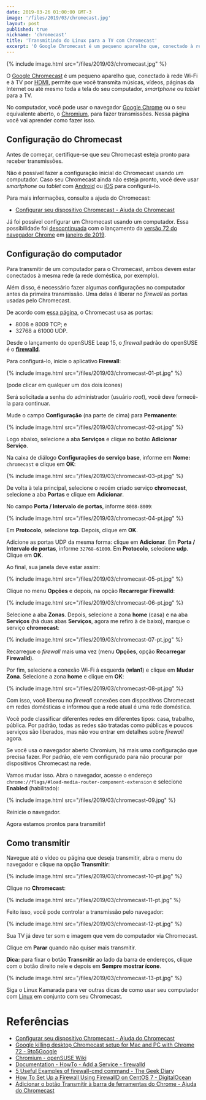 ```yaml
---
date: 2019-03-26 01:00:00 GMT-3
image: '/files/2019/03/chromecast.jpg'
layout: post
published: true
nickname: 'chromecast'
title: 'Transmitindo do Linux para a TV com Chromecast'
excerpt: 'O Google Chromecast é um pequeno aparelho que, conectado à rede Wi-Fi e à TV por HDMI, permite que você transmita músicas, vídeos, páginas da Internet ou até mesmo toda a tela do seu computador, smartphone ou tablet para a TV. No computador, você pode usar o navegador Google Chrome ou o seu equivalente aberto, o Chromium, para fazer transmissões. Nessa página você vai aprender como fazer isso.'
---
```


{% include image.html src="/files/2019/03/chromecast.jpg" %}

O [Google Chromecast][chromecast] é um pequeno aparelho que, conectado à rede Wi-Fi e à TV por [HDMI], permite que você transmita músicas, vídeos, páginas da Internet ou até mesmo toda a tela do seu computador, *smartphone* ou *tablet* para a TV.

No computador, você pode usar o navegador [Google Chrome][chrome] ou o seu equivalente aberto, o [Chromium], para fazer transmissões. Nessa página você vai aprender como fazer isso.

## Configuração do Chromecast

Antes de começar, certifique-se que seu Chromecast esteja pronto para receber transmissões.

Não é possível fazer a configuração inicial do Chromecast usando um computador. Caso seu Chromecast ainda não esteja pronto, você deve usar *smartphone* ou *tablet* com [Android] ou [iOS] para configurá-lo.

Para mais informações, consulte a ajuda do Chromecast:

- [Configurar seu dispositivo Chromecast - Ajuda do Chromecast][chromecast-help-1]

Já foi possível configurar um Chromecast usando um computador. Essa possibilidade foi [descontinuada][9to5google] com o lançamento da [versão 72 do navegador Chrome][chrome-72] em [janeiro de 2019][chrome-72].

## Configuração do computador

Para transmitir de um computador para o Chromecast, ambos devem estar conectados à mesma rede (a rede doméstica, por exemplo).

Além disso, é necessário fazer algumas configurações no computador antes da primeira transmissão. Uma delas é liberar no *firewall* as portas usadas pelo Chromecast.

De acordo com [essa página][g3rt], o Chromecast usa as portas:

- 8008 e 8009 TCP; e
- 32768 a 61000 UDP.

Desde o lançamento do openSUSE Leap 15, o *firewall* padrão do openSUSE é o [**firewalld**][firewalld].

Para configurá-lo, inicie o aplicativo **Firewall**:

{% include image.html src="/files/2019/03/chromecast-01-pt.jpg" %}

(pode clicar em qualquer um dos dois ícones)

Será solicitada a senha do administrador (usuário *root*), você deve fornecê-la para continuar.

Mude o campo **Configuração** (na parte de cima) para **Permanente**:

{% include image.html src="/files/2019/03/chromecast-02-pt.jpg" %}

Logo abaixo, selecione a aba **Serviços** e clique no botão **Adicionar Serviço**.

Na caixa de diálogo **Configurações do serviço base**, informe em **Nome:** `chromecast` e clique em **OK**:

{% include image.html src="/files/2019/03/chromecast-03-pt.jpg" %}

De volta à tela principal, selecione o recém criado serviço **chromecast**, selecione a aba **Portas** e clique em **Adicionar**.

No campo **Porta / Intervalo de portas**, informe `8008-8009`:

{% include image.html src="/files/2019/03/chromecast-04-pt.jpg" %}

Em **Protocolo**, selecione **tcp**. Depois, clique em **OK**.

Adicione as portas UDP da mesma forma: clique em **Adicionar**. Em **Porta / Intervalo de portas**, informe `32768-61000`. Em **Protocolo**, selecione **udp**. Clique em **OK**.

Ao final, sua janela deve estar assim:

{% include image.html src="/files/2019/03/chromecast-05-pt.jpg" %}

Clique no menu **Opções** e depois, na opção **Recarregar Firewalld**:

{% include image.html src="/files/2019/03/chromecast-06-pt.jpg" %}

Selecione a aba **Zonas**. Depois, selecione a zona **home** (casa) e na aba **Serviços** (há duas abas **Serviços**, agora me refiro à de baixo), marque o serviço **chromecast**:

{% include image.html src="/files/2019/03/chromecast-07-pt.jpg" %}

Recarregue o *firewall* mais uma vez (menu **Opções**, opção **Recarregar Firewalld**).

Por fim, selecione a conexão Wi-Fi à esquerda (**wlan1**) e clique em **Mudar Zona**. Selecione a zona **home** e clique em **OK**:

{% include image.html src="/files/2019/03/chromecast-08-pt.jpg" %}

Com isso, você liberou no *firewall* conexões com dispositivos Chromecast em redes domésticas e informou que a rede atual é uma rede doméstica.

Você pode classificar diferentes redes em diferentes tipos: casa, trabalho, pública. Por padrão, todas as redes são tratadas como públicas e poucos serviços são liberados, mas não vou entrar em detalhes sobre *firewall* agora.

Se você usa o navegador aberto Chromium, há mais uma configuração que precisa fazer. Por padrão, ele vem configurado para não procurar por dispositivos Chromecast na rede.

Vamos mudar isso. Abra o navegador, acesse o endereço `chrome://flags/#load-media-router-component-extension` e selecione **Enabled** (habilitado):

{% include image.html src="/files/2019/03/chromecast-09.jpg" %}

Reinicie o navegador.

Agora estamos prontos para transmitir!

## Como transmitir

Navegue até o vídeo ou página que deseja transmitir, abra o menu do navegador e clique na opção **Transmitir**:

{% include image.html src="/files/2019/03/chromecast-10-pt.jpg" %}

Clique no **Chromecast**:

{% include image.html src="/files/2019/03/chromecast-11-pt.jpg" %}

Feito isso, você pode controlar a transmissão pelo navegador:

{% include image.html src="/files/2019/03/chromecast-12-pt.jpg" %}

Sua TV já deve ter som e imagem que vem do computador via Chromecast.

Clique em **Parar** quando não quiser mais transmitir.

**Dica:** para fixar o botão **Transmitir** ao lado da barra de endereços, clique com o botão direito nele e depois em **Sempre mostrar ícone**.

{% include image.html src="/files/2019/03/chromecast-13-pt.jpg" %}

Siga o Linux Kamarada para ver outras dicas de como usar seu computador com [Linux] em conjunto com seu Chromecast.

# Referências

- [Configurar seu dispositivo Chromecast - Ajuda do Chromecast][chromecast-help-1]
- [Google killing desktop Chromecast setup for Mac and PC with Chrome 72 - 9to5Google][9to5google]
- [Chromium - openSUSE Wiki][opensuse-wiki]
- [Documentation - HowTo - Add a Service - firewalld][firewalld-doc]
- [5 Useful Examples of firewall-cmd command - The Geek Diary][thegeekdiary]
- [How To Set Up a Firewall Using FirewallD on CentOS 7 - DigitalOcean][digitalocean]
- [Adicionar o botão Transmitir à barra de ferramentas do Chrome - Ajuda do Chromecast][chromecast-help-2]

[chromecast]:           https://store.google.com/product/chromecast
[HDMI]:                 https://pt.wikipedia.org/wiki/High-Definition_Multimedia_Interface
[chrome]:               https://www.google.com/chrome/
[chromium]:             https://www.chromium.org/Home
[android]:              https://www.android.com/
[ios]:                  https://www.apple.com/br/ios/
[chromecast-help-1]:    https://support.google.com/chromecast/answer/2998456?hl=pt-BR
[9to5google]:           https://9to5google.com/2018/12/30/chrome-72-killing-chromecast-setup-mac-windows/
[chrome-72]:            https://chromereleases.googleblog.com/2019/01/stable-channel-update-for-desktop.html
[g3rt]:                 https://blog.g3rt.nl/allow-google-chromecast-host-firewall-iptables.html
[firewalld]:            https://firewalld.org/
[linux]:                https://www.vivaolinux.com.br/linux/
[opensuse-wiki]:        https://en.opensuse.org/Chromium
[firewalld-doc]:        https://firewalld.org/documentation/howto/add-a-service.html
[thegeekdiary]:         https://www.thegeekdiary.com/5-useful-examples-of-firewall-cmd-command/
[digitalocean]:         https://www.digitalocean.com/community/tutorials/how-to-set-up-a-firewall-using-firewalld-on-centos-7
[chromecast-help-2]:    https://support.google.com/chromecast/answer/7249696?hl=pt-BR
